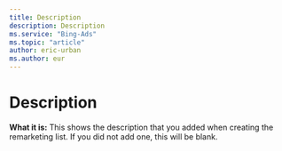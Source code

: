 ```yaml
---
title: Description
description: Description
ms.service: "Bing-Ads"
ms.topic: "article"
author: eric-urban
ms.author: eur
---
```


# Description

**What it is:** This shows the description that you added when creating the remarketing list. If you did not add one, this will be blank.


